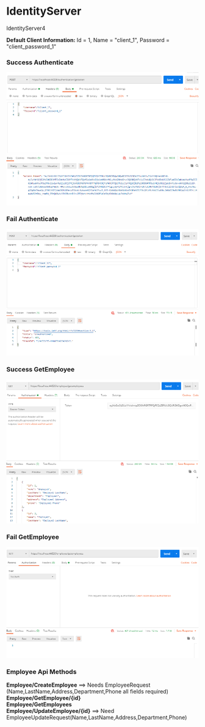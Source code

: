 # IdentityServer
IdentityServer4

**Default Client Information:**
 Id = 1, Name = "client_1", Password = "client_password_1" 

### Success Authenticate
![AuthenticateSuccess](https://github.com/guralpaydin/IdentityServer/blob/master/ScreenShots/AuthenticationSuccess.PNG)
### Fail Authenticate
![AuthenticateFail](https://github.com/guralpaydin/IdentityServer/blob/master/ScreenShots/AuthenticationFail.PNG)
### Success GetEmployee
![GetEmployeeSuccess](https://github.com/guralpaydin/IdentityServer/blob/master/ScreenShots/EmployeeSuccess.PNG)
### Fail GetEmployee
![GetEmployeesUnAuthorized](https://github.com/guralpaydin/IdentityServer/blob/master/ScreenShots/EmployeeFail.PNG)


### Employee Api Methods
**Employee/CreateEmployee** ==> Needs EmployeeRequest (Name,LastName,Address,Department,Phone all fields required)<br/>
**Employee/GetEmployee/{id}**<br/>
**Employee/GetEmployees**<br/>
**Employee/UpdateEmployee/{id}** ==> Need EmployeeUpdateRequest(Name,LastName,Address,Department,Phone)<br/>
